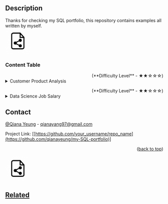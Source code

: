 <h2>Description</h2>
Thanks for checking my SQL portfolio, this repository contains examples all written by myself. 

<!-- PROJECT LOGO -->
<br />
<div align="left">
     <a href="https://github.com/qianayeung/my-SQL-portfolio">
         <img src="file icon.png" alt="Logo" width="80" height="80">

  </a>

  <h3 align="left">Content Table</h3>

  </p>
</div>

</details>
<!DOCTYPE html> 
<html>
<body>
<!-- Customer Product Analysis -->
     <div align="right">(<a>**Difficulty Level** -  ★★☆☆☆</a>)</div>
<details>
  <summary>Customer Product Analysis</summary>
  <ol>
  <ul>
    <li>Customer Data Exbtract</li> 
    <li>Using SELECT * FROM to:</li>
      <li>Select customers order by Country and City</li>
      <li>Select customers who are from Non-Germany countries</li>
      <li>Select customers from a city that starts with the letter 'b' and ends with the letter 's'</li>
      <li>Select customers from a city that starts with the letter 'a'</li>
      <li>Select customers whose names start with 'b', 'p' or 's'</li>
      <li>Select customers whose names start with 'b', 'p' or 's'</li>
      <li>Select all products with ProductNames between 'Côte de Blaye' and 'Geitost'
  </details>

        
  </p>
</div>
<!DOCTYPE html> 
<html>
<body>
<!-- Data Science Job Salary -->
     <div align="right">(<a>**Difficulty Level** -  ★★☆☆☆</a>)</div>
<details>
 <summary>Data Science Job Salary</summary>
 <ol>
 <ul>
    <li>Showcased the table of different data science jobs & salary</li> 
    <li>Using SELECT * FROM to extract data based on job_title salary in a descending order</li>
    <li>Using SELECT AS to rename job_title salary as current salary, salary_currency as currency</li>
    <li>Specifying multiple values using SELECT * FROM and WHERE IN to extract Data Job Salary that falls on employment_type of Data Analyst, Data Scientist and Data Engineer</li>
     

<p align="right">(<a href="#readme-top">back to top</a>)</p>
   

</details>
<!DOCTYPE html> 
<html>
<body>

<!-- CONTACT -->
## Contact

[@Qiana Yeung]([https://twitter.com/your_username](https://twitter.com/QianaY15132)) - qianayang97@gmail.com

Project Link: [[https://github.com/your_username/repo_name](https://github.com/qianayeung/my-SQL-portfolio)]

<p align="right">(<a href="#readme-top">back to top</a>)</p>

<div align="left">
     <a href="https://github.com/qianayeung/my-SQL-portfolio">
         <img src="file icon.png" alt="Logo" width="80" height="80">

  </a>
<h2><a href="https://github.com/qianayeung/my_python_projects/tree/Sales-Analysis">Related</a><h2>
   
